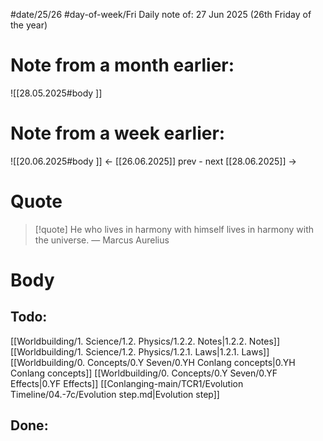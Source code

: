 
#date/25/26
#day-of-week/Fri
Daily note of: 27 Jun 2025 (26th Friday of the year)

# Note from a month earlier:
![[28.05.2025#body ]]

# Note from a week earlier:
![[20.06.2025#body ]]
 <- [[26.06.2025]] prev - next [[28.06.2025]] ->
# Quote

> [!quote] He who lives in harmony with himself lives in harmony with the universe.
> — Marcus Aurelius
# Body

## Todo:

[[Worldbuilding/1. Science/1.2. Physics/1.2.2. Notes|1.2.2. Notes]]
[[Worldbuilding/1. Science/1.2. Physics/1.2.1. Laws|1.2.1. Laws]]
[[Worldbuilding/0. Concepts/0.Y Seven/0.YH Conlang concepts|0.YH Conlang concepts]]
[[Worldbuilding/0. Concepts/0.Y Seven/0.YF Effects|0.YF Effects]]
[[Conlanging-main/TCR1/Evolution Timeline/04.-7c/Evolution step.md|Evolution step]]
## Done: